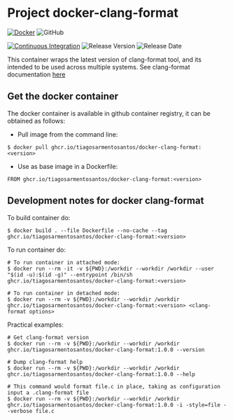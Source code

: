# Project docker-clang-format

[![Docker](https://badgen.net/badge/icon/docker?icon=docker&label)](https://https://docker.com/)
![GitHub](https://img.shields.io/github/license/tiagosarmentosantos/docker-clang-format)

[![Continuous Integration](https://github.com/tiagosarmentosantos/docker-clang-format/actions/workflows/continuous_integration.yml/badge.svg?branch=main)](https://github.com/tiagosarmentosantos/docker-clang-format/actions/workflows/continuous_integration.yml)
![Release Version](https://img.shields.io/github/v/release/tiagosarmentosantos/docker-clang-format)
![Release Date](https://img.shields.io/github/release-date/tiagosarmentosantos/docker-clang-format)

This container wraps the latest version of clang-format tool, and its intended to be used across multiple systems.
See clang-format documentation [here](https://clang.llvm.org/docs/ClangFormatStyleOptions.html)

## Get the docker container
The docker container is available in github container registry, it can be obtained as follows:
* Pull image from the command line:
```shell
$ docker pull ghcr.io/tiagosarmentosantos/docker-clang-format:<version>
```
* Use as base image in a Dockerfile:
```shell
FROM ghcr.io/tiagosarmentosantos/docker-clang-format:<version>
```

## Development notes for docker clang-format

To build container do:
```shell
$ docker build . --file Dockerfile --no-cache --tag ghcr.io/tiagosarmentosantos/docker-clang-format:<version>
```

To run container do:
```shell
# To run container in attached mode:
$ docker run --rm -it -v ${PWD}:/workdir --workdir /workdir --user "$(id -u):$(id -g)" --entrypoint /bin/sh ghcr.io/tiagosarmentosantos/docker-clang-format:<version>

# To run container in detached mode:
$ docker run --rm -v ${PWD}:/workdir --workdir /workdir ghcr.io/tiagosarmentosantos/docker-clang-format:<version> <clang-format options>
```

Practical examples:
```shell
# Get clang-format version
$ docker run --rm -v ${PWD}:/workdir --workdir /workdir ghcr.io/tiagosarmentosantos/docker-clang-format:1.0.0 --version

# Dump clang-format help
$ docker run --rm -v ${PWD}:/workdir --workdir /workdir ghcr.io/tiagosarmentosantos/docker-clang-format:1.0.0 --help

# This command would format file.c in place, taking as configuration input a .clang-format file
$ docker run --rm -v ${PWD}:/workdir --workdir /workdir ghcr.io/tiagosarmentosantos/docker-clang-format:1.0.0 -i -style=file --verbose file.c
```


